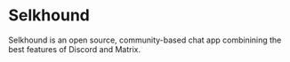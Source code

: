 # Selkhound

Selkhound is an open source, community-based chat app combinining the best features of Discord and Matrix.
